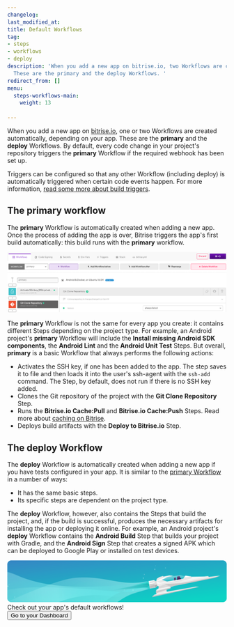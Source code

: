 ```yaml
---
changelog:
last_modified_at:
title: Default Workflows
tag:
- steps
- workflows
- deploy
description: 'When you add a new app on bitrise.io, two Workflows are created automatically.
  These are the primary and the deploy Workflows. '
redirect_from: []
menu:
  steps-workflows-main:
    weight: 13

---
```

When you add a new app on [bitrise.io](https://www.bitrise.io), one or two Workflows are created automatically, depending on your app. These are the **primary** and the **deploy** Workflows. By default, every code change in your project's repository triggers the **primary** Workflow if the required webhook has been set up.

Triggers can be configured so that any other Workflow (including deploy) is automatically triggered when certain code events happen. For more information, [read some more about build triggers](/builds/triggering-builds/triggering-builds).

## The primary workflow

The **primary** Workflow is automatically created when adding a new app. Once the process of adding the app is over, Bitrise triggers the app's first build automatically: this build runs with the **primary** workflow.

![](/img/primarywf.png)

The **primary** Workflow is not the same for every app you create: it contains different Steps depending on the project type. For example, an Android project's **primary** Workflow will include the **Install missing Android SDK components**, the **Android Lint** and the **Android Unit Test** Steps. But overall, **primary** is a basic Workflow that always performs the following actions:

* Activates the SSH key, if one has been added to the app. The step saves it to file and then loads it into the user's ssh-agent with the `ssh-add` command. The Step, by default, does not run if there is no SSH key added.
* Clones the Git repository of the project with the **Git Clone Repository** Step.
* Runs the **Bitrise.io Cache:Pull** and **Bitrise.io Cache:Push** Steps. Read more about [caching on Bitrise](/caching/about-caching).
* Deploys build artifacts with the **Deploy to Bitrise.io** Step.

## The deploy Workflow

The **deploy** Workflow is automatically created when adding a new app if you have tests configured in your app. It is similar to the [primary Workflow](/getting-started/getting-started-workflows#the-primary-workflow) in a number of ways:

* It has the same basic steps.
* Its specific steps are dependent on the project type.

The **deploy** Workflow, however, also contains the Steps that build the project, and, if the build is successful, produces the necessary artifacts for installing the app or deploying it online. For example, an Android project's **deploy** Workflow contains the **Android Build** Step that builds your project with Gradle, and the **Android Sign** Step that creates a signed APK which can be deployed to Google Play or installed on test devices.

<div class="banner"> <img src="/assets/images/banner-bg-888x170.png" style="border: none;"> <div class="deploy-text">Check out your app's default workflows!</div> <a target="_blank" href="https://app.bitrise.io/dashboard/builds"><button class="button">Go to your Dashboard</button></a> </div>